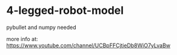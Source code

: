 # 4-legged-robot-model
pybullet and numpy needed

more info at: https://www.youtube.com/channel/UCBpFFCjtieDb8WiO7yLvaBw
